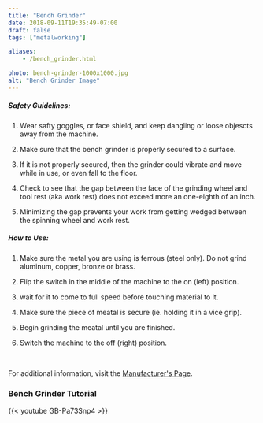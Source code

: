 ```yaml
---
title: "Bench Grinder"
date: 2018-09-11T19:35:49-07:00
draft: false
tags: ["metalworking"]

aliases:
    - /bench_grinder.html

photo: bench-grinder-1000x1000.jpg
alt: "Bench Grinder Image"
---
```


##### Safety Guidelines:
1. Wear safty goggles, or face shield, and keep dangling or loose objescts away from the machine. 

2. Make sure that the bench grinder is properly secured to a surface. 

3. If it is not properly secured, then the grinder could vibrate and move while in use, or even fall to the floor.

4. Check to see that the gap between the face of the grinding wheel and tool rest (aka work rest) does not exceed more an one-eighth of an inch.

5. Minimizing the gap prevents your work from getting wedged between the spinning   wheel and work rest.



##### How to Use:
1. Make sure the metal you are using is ferrous (steel only). Do not grind aluminum, copper, bronze or brass.

2. Flip the switch in the middle of the machine to the on (left) position.

3. wait for it to come to full speed before touching material to it.

4. Make sure the piece of meatal is secure (ie. holding it in a vice grip).

5. Begin grinding the meatal until you are finished.

6. Switch the machine to the off (right) position.

<br/>

For additional information, visit the [Manufacturer's Page](https://www.dewalt.com/products/power-tools/grinders/bench-grinders/6-150mm-bench-grinder/dw756).

### Bench Grinder Tutorial
{{< youtube GB-Pa73Snp4 >}}
